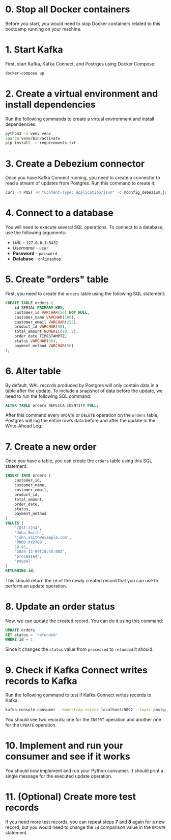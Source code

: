 
# 0. Stop all Docker containers 

Before you start, you would need to stop Docker containers related to this bootcamp 
running on your machine.

# 1. Start Kafka

First, start Kafka, Kafka Connect, and Postrges using Docker Compose:

```sh
docker-compose up
```


# 2. Create a virtual environment and install dependencies

Run the following commands to create a virtual environment and install dependencies:

```sh
python3 -m venv venv
source venv/bin/activate
pip install -r requirements.txt
```

# 3. Create a Debezium connector

Once you have Kafka Connect running, you need to create a connector to read a stream of updates from Postgres. Run this command to create it:

```sh
curl -X POST -H "Content-Type: application/json" -d @config_debezium.json  http://localhost:8083/connectors
```

# 4. Connect to a database

You will need to execute several SQL operations. To connect to a database, use the following arguments:

* *URL* - `127.0.0.1:5432`
* *Username* - `user`
* **Password** - `password`
* **Database** - `onlineshop`

# 5. Create "orders" table

First, you need to create the `orders` table using the following SQL statement:

```sql
CREATE TABLE orders (
    id SERIAL PRIMARY KEY,
    customer_id VARCHAR(50) NOT NULL,
    customer_name VARCHAR(100),
    customer_email VARCHAR(255),
    product_id VARCHAR(50),
    total_amount NUMERIC(10, 2),
    order_date TIMESTAMPTZ,
    status VARCHAR(50),
    payment_method VARCHAR(50)
);
```


# 6. Alter table

By default, WAL records produced by Postgres will only contain data in a table after the update. To include a snapshot of data before the update, we need to run the following SQL command:

```sql
ALTER TABLE orders REPLICA IDENTITY FULL;
```

After this command every `UPDATE` or `DELETE` operation on the `orders` table, Postgres will log the entire row’s data before and after the update in the Write-Ahead Log.

# 7. Create a new order 

Once you have a table, you can create the `orders` table using this SQL statement.

```sql
INSERT INTO orders (
    customer_id,
    customer_name,
    customer_email,
    product_id,
    total_amount,
    order_date,
    status,
    payment_method
)
VALUES (
    'CUST-1234',
    'John Smith',
    'john.smith@example.com',
    'PROD-XYZ789',
    59.95,
    '2024-12-09T10:45:00Z',
    'processed',
    'paypal'
)
RETURNING id;
```

This should return the `id` of the newly created record that you can use to perform an update operation.

# 8. Update an order status

Now, we can update the created record. You can do it using this command:

```sql
UPDATE orders
SET status = 'refunded'
WHERE id = 1
```

Since it changes the `status` value from `processed` to `refunded` it should.

# 9. Check if Kafka Connect writes records to Kafka

Run the following command to test if Kafka Connect writes records to Kafka:

```sh
kafka-console-consumer --bootstrap-server localhost:9092 --topic postgres-.public.orders --from-beginning
```

You should see two records: one for the `INSERT` operation and another one for the `UPDATE` operation.

# 10. Implement and run your consumer and see if it works

You should now implement and run your Python consumer.
It should print a single message for the executed update operation.

# 11. (Optional) Create more test records

If you need more test records, you can repeat steps **7** and **8** again for a new record, but you would need to change the `id` comparison value in the `UPDATE` statement.
